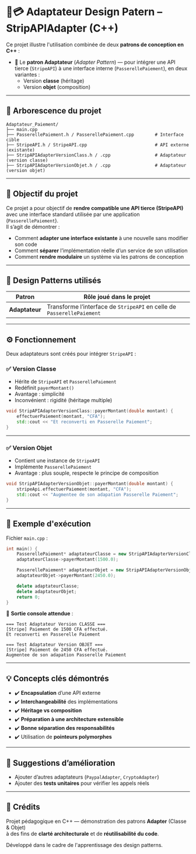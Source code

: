 ﻿# 🔌💳 Adaptateur Design Patern – StripAPIAdapter (C++)

Ce projet illustre l'utilisation combinée de deux **patrons de conception en C++** :

- 🧩 Le **patron Adaptateur** (*Adapter Pattern*) — pour intégrer une API tierce (`StripeAPI`) à une interface interne (`PasserellePaiement`), en deux variantes :
  - Version **classe** (héritage)
  - Version **objet** (composition)

---

## 📁 Arborescence du projet

```plaintext
Adaptateur_Paiement/
├── main.cpp
├── PasserellePaiement.h / PasserellePaiement.cpp        # Interface cible
├── StripeAPI.h / StripeAPI.cpp                          # API externe (existante)
├── StripAPIAdapterVersionClass.h / .cpp                 # Adaptateur (version classe)
├── StripAPIAdapterVersionObjet.h / .cpp                 # Adaptateur (version objet)
```

---

## 🎯 Objectif du projet

Ce projet a pour objectif de **rendre compatible une API tierce (StripeAPI)** avec une interface standard utilisée par une application (`PasserellePaiement`).  
Il s’agit de démontrer :

- Comment **adapter une interface existante** à une nouvelle sans modifier son code
- Comment **séparer** l’implémentation réelle d’un service de son utilisation
- Comment **rendre modulaire** un système via les patrons de conception

---

## 🧩 Design Patterns utilisés

| Patron           | Rôle joué dans le projet                                                                 |
|------------------|------------------------------------------------------------------------------------------|
| **Adaptateur**   | Transforme l’interface de `StripeAPI` en celle de `PasserellePaiement`                  |


---

## ⚙️ Fonctionnement

Deux adaptateurs sont créés pour intégrer `StripeAPI` :

### ✅ Version Classe
- Hérite de `StripeAPI` et `PasserellePaiement`
- Redéfinit `payerMontant()`
- Avantage : simplicité
- Inconvénient : rigidité (héritage multiple)

```cpp
void StripAPIAdapterVersionClass::payerMontant(double montant) {
    effectuerPaiement(montant, "CFA");
    std::cout << "Et reconverti en Passerelle Paiement";
}
```

---

### ✅ Version Objet
- Contient une instance de `StripeAPI`
- Implémente `PasserellePaiement`
- Avantage : plus souple, respecte le principe de composition

```cpp
void StripAPIAdapterVersionObjet::payerMontant(double montant) {
    stripeApi.effectuerPaiement(montant, "CFA");
    std::cout << "Augmentee de son adapation Passerelle Paiement";
}
```

---

## 🧪 Exemple d'exécution

Fichier `main.cpp` :

```cpp
int main() {
    PasserellePaiement* adaptateurClasse = new StripAPIAdapterVersionClass();
    adaptateurClasse->payerMontant(1500.0);

    PasserellePaiement* adaptateurObjet = new StripAPIAdapterVersionObjet();
    adaptateurObjet->payerMontant(2450.0);

    delete adaptateurClasse;
    delete adaptateurObjet;
    return 0;
}
```

📌 **Sortie console attendue** :

```
=== Test Adaptateur Version CLASSE ===
[Stripe] Paiement de 1500 CFA effectué.
Et reconverti en Passerelle Paiement

=== Test Adaptateur Version OBJET ===
[Stripe] Paiement de 2450 CFA effectué.
Augmentee de son adapation Passerelle Paiement
```

---

## 💡 Concepts clés démontrés

- ✔️ **Encapsulation** d’une API externe
- ✔️ **Interchangeabilité** des implémentations
- ✔️ **Héritage vs composition**
- ✔️ **Préparation à une architecture extensible**
- ✔️ **Bonne séparation des responsabilités**
- ✔️ Utilisation de **pointeurs polymorphes**

---

## 🔗 Suggestions d’amélioration

- Ajouter d’autres adaptateurs (`PaypalAdapter`, `CryptoAdapter`)
- Ajouter des **tests unitaires** pour vérifier les appels réels

---

## 🧠 Crédits

Projet pédagogique en C++ — démonstration des patrons **Adapter** (Classe & Objet)  
à des fins de **clarté architecturale** et de **réutilisabilité du code**.

Développé dans le cadre de l'apprentissage des design patterns.  

